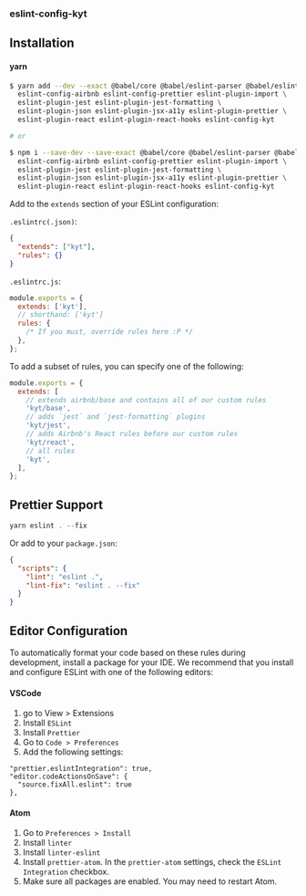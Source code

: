 ### eslint-config-kyt

## Installation

#### yarn

```sh
$ yarn add --dev --exact @babel/core @babel/eslint-parser @babel/eslint-plugin eslint prettier \
  eslint-config-airbnb eslint-config-prettier eslint-plugin-import \
  eslint-plugin-jest eslint-plugin-jest-formatting \
  eslint-plugin-json eslint-plugin-jsx-a11y eslint-plugin-prettier \
  eslint-plugin-react eslint-plugin-react-hooks eslint-config-kyt

# or

$ npm i --save-dev --save-exact @babel/core @babel/eslint-parser @babel/eslint-plugin eslint prettier \
  eslint-config-airbnb eslint-config-prettier eslint-plugin-import \
  eslint-plugin-jest eslint-plugin-jest-formatting \
  eslint-plugin-json eslint-plugin-jsx-a11y eslint-plugin-prettier \
  eslint-plugin-react eslint-plugin-react-hooks eslint-config-kyt
```

Add to the `extends` section of your ESLint configuration:

`.eslintrc(.json)`:

```json
{
  "extends": ["kyt"],
  "rules": {}
}
```

`.eslintrc.js`:

```js
module.exports = {
  extends: ['kyt'],
  // shorthand: ['kyt']
  rules: {
    /* If you must, override rules here :P */
  },
};
```

To add a subset of rules, you can specify one of the following:

```js
module.exports = {
  extends: [
    // extends airbnb/base and contains all of our custom rules
    'kyt/base',
    // adds `jest` and `jest-formatting` plugins
    'kyt/jest',
    // adds Airbnb's React rules before our custom rules
    'kyt/react',
    // all rules
    'kyt',
  ],
};
```

## Prettier Support

```js
yarn eslint . --fix
```

Or add to your `package.json`:

```json
{
  "scripts": {
    "lint": "eslint .",
    "lint-fix": "eslint . --fix"
  }
}
```

## Editor Configuration

To automatically format your code based on these rules during development, install a package for your IDE. We recommend that you install and configure ESLint with one of the following editors:

#### VSCode

1. go to View > Extensions
1. Install `ESLint`
1. Install `Prettier`
1. Go to `Code > Preferences`
1. Add the following settings:

```
"prettier.eslintIntegration": true,
"editor.codeActionsOnSave": {
  "source.fixAll.eslint": true
},
```

#### Atom

1. Go to `Preferences > Install`
1. Install `linter`
1. Install `linter-eslint`
1. Install `prettier-atom`. In the `prettier-atom` settings, check the `ESLint Integration` checkbox.
1. Make sure all packages are enabled. You may need to restart Atom.
